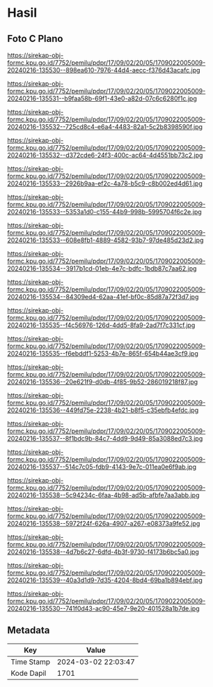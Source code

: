 # Hasil

## Foto C Plano

https://sirekap-obj-formc.kpu.go.id/7752/pemilu/pdpr/17/09/02/20/05/1709022005009-20240216-135530--898ea610-7976-44d4-aecc-f376d43acafc.jpg

https://sirekap-obj-formc.kpu.go.id/7752/pemilu/pdpr/17/09/02/20/05/1709022005009-20240216-135531--b9faa58b-69f1-43e0-a82d-07c6c6280f1c.jpg

https://sirekap-obj-formc.kpu.go.id/7752/pemilu/pdpr/17/09/02/20/05/1709022005009-20240216-135532--725cd8c4-e6a4-4483-82a1-5c2b8398590f.jpg

https://sirekap-obj-formc.kpu.go.id/7752/pemilu/pdpr/17/09/02/20/05/1709022005009-20240216-135532--d372cde6-24f3-400c-ac64-4d4551bb73c2.jpg

https://sirekap-obj-formc.kpu.go.id/7752/pemilu/pdpr/17/09/02/20/05/1709022005009-20240216-135533--2926b9aa-ef2c-4a78-b5c9-c8b002ed4d61.jpg

https://sirekap-obj-formc.kpu.go.id/7752/pemilu/pdpr/17/09/02/20/05/1709022005009-20240216-135533--5353a1d0-c155-44b9-998b-5995704f6c2e.jpg

https://sirekap-obj-formc.kpu.go.id/7752/pemilu/pdpr/17/09/02/20/05/1709022005009-20240216-135533--608e8fb1-4889-4582-93b7-97de485d23d2.jpg

https://sirekap-obj-formc.kpu.go.id/7752/pemilu/pdpr/17/09/02/20/05/1709022005009-20240216-135534--3917b1cd-01eb-4e7c-bdfc-1bdb87c7aa62.jpg

https://sirekap-obj-formc.kpu.go.id/7752/pemilu/pdpr/17/09/02/20/05/1709022005009-20240216-135534--84309ed4-62aa-41ef-bf0c-85d87a72f3d7.jpg

https://sirekap-obj-formc.kpu.go.id/7752/pemilu/pdpr/17/09/02/20/05/1709022005009-20240216-135535--f4c56976-126d-4dd5-8fa9-2ad7f7c331cf.jpg

https://sirekap-obj-formc.kpu.go.id/7752/pemilu/pdpr/17/09/02/20/05/1709022005009-20240216-135535--f6ebddf1-5253-4b7e-865f-654b44ae3cf9.jpg

https://sirekap-obj-formc.kpu.go.id/7752/pemilu/pdpr/17/09/02/20/05/1709022005009-20240216-135536--20e621f9-d0db-4f85-9b52-286019218f87.jpg

https://sirekap-obj-formc.kpu.go.id/7752/pemilu/pdpr/17/09/02/20/05/1709022005009-20240216-135536--449fd75e-2238-4b21-b8f5-c35ebfb4efdc.jpg

https://sirekap-obj-formc.kpu.go.id/7752/pemilu/pdpr/17/09/02/20/05/1709022005009-20240216-135537--8f1bdc9b-84c7-4dd9-9d49-85a3088ed7c3.jpg

https://sirekap-obj-formc.kpu.go.id/7752/pemilu/pdpr/17/09/02/20/05/1709022005009-20240216-135537--514c7c05-fdb9-4143-9e7c-011ea0e6f9ab.jpg

https://sirekap-obj-formc.kpu.go.id/7752/pemilu/pdpr/17/09/02/20/05/1709022005009-20240216-135538--5c94234c-6faa-4b98-ad5b-afbfe7aa3abb.jpg

https://sirekap-obj-formc.kpu.go.id/7752/pemilu/pdpr/17/09/02/20/05/1709022005009-20240216-135538--5972f24f-626a-4907-a267-e08373a9fe52.jpg

https://sirekap-obj-formc.kpu.go.id/7752/pemilu/pdpr/17/09/02/20/05/1709022005009-20240216-135538--4d7b6c27-6dfd-4b3f-9730-f4173b6bc5a0.jpg

https://sirekap-obj-formc.kpu.go.id/7752/pemilu/pdpr/17/09/02/20/05/1709022005009-20240216-135539--40a3d1d9-7d35-4204-8bd4-69ba1b894ebf.jpg

https://sirekap-obj-formc.kpu.go.id/7752/pemilu/pdpr/17/09/02/20/05/1709022005009-20240216-135530--741f0d43-ac90-45e7-9e20-401528a1b7de.jpg


## Metadata

| Key        | Value               |
| ---------- | ------------------- |
| Time Stamp | 2024-03-02 22:03:47 |
| Kode Dapil | 1701                |



